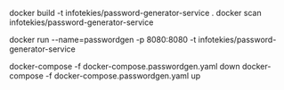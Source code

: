 docker build -t infotekies/password-generator-service .
docker scan infotekies/password-generator-service


docker run --name=passwordgen -p 8080:8080 -t infotekies/password-generator-service 

docker-compose -f docker-compose.passwordgen.yaml  down
docker-compose -f docker-compose.passwordgen.yaml  up

